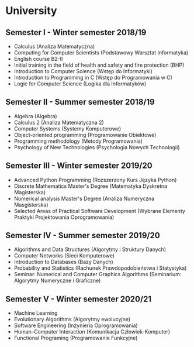 # University
## Semester I - Winter semester 2018/19
- Calculus (Analiza Matematyczna)
- Computing for Computer Scientists (Podstawowy Warsztat Informatyka)
- English course B2-II
- Initial training in the field of health and safety and fire protection (BHP)
- Introduction to Computer Science (Wstęp do Informatyki)
- Introduction to Programming in C (Wstęp do Programowania w C)
- Logic for Computer Science (Logika dla Informatyków)

## Semester II - Summer semester 2018/19
- Algebra (Algebra)
- Calculus 2 (Analiza Matematyczna 2)
- Computer Systems (Systemy Komputerowe)
- Object-oriented programming (Programowanie Obiektowe)
- Programming methodology (Metody Programowania)
- Psychology of New Technologies (Psychologia Nowych Technologii)

## Semester III - Winter semester 2019/20
- Advanced Python Programming (Rozszerzony Kurs Języka Python)
- Discrete Mathematics Master's Degree (Matematyka Dyskretna Magisterska)
- Numerical analysis Master's Degree (Analiza Numeryczna Masgisterska)
- Selected Areas of Practical Software Development (Wybrane Elementy Praktyki Projektowania Oprogramowania)

## Semester IV - Summer semester 2019/20
- Algorithms and Data Structures (Algorytmy i Struktury Danych)
- Computer Networks (Sieci Komputerowe)
- Introduction to Databases (Bazy Danych)
- Probability and Statistics (Rachunek Prawdopodobieństwa i Statystyka)
- Seminar: Numerical and Computer Graphics Algorithms (Seminarium: Algorytmy Numeryczne i Graficzne)

## Semester V - Winter semester 2020/21
- Machine Learning
- Evolutionary Algorithms (Algorytmy ewolucyjne)
- Software Engineering (Inżynieria Oprogramowania)
- Human–Computer Interaction (Komunikacja Człowiek-Komputer)
- Functional Programing (Programowanie Funkcyjne)
